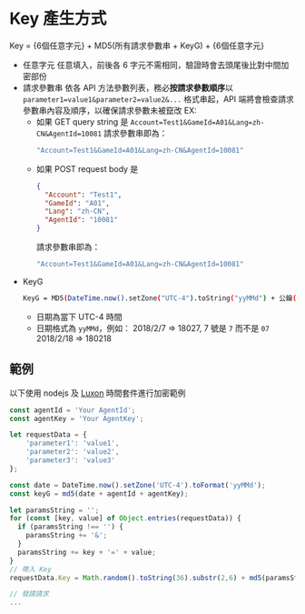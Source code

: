 # Key 產生方式

Key = {6個任意字元} + MD5(所有請求參數串 + KeyG) + {6個任意字元}

- 任意字元
  任意填入，前後各 6 字元不需相同，驗證時會去頭尾後比對中間加密部份
- 請求參數串
  依各 API 方法參數列表，務必**按請求參數順序**以 `parameter1=value1&parameter2=value2&...` 格式串起，API 端將會檢查請求參數串內容及順序，以確保請求參數未被竄改
  EX:
    - 如果 GET query string 是
      `Account=Test1&GameId=A01&Lang=zh-CN&AgentId=10081`
      請求參數串即為：
        ```bash
        "Account=Test1&GameId=A01&Lang=zh-CN&AgentId=10081"
        ```
    - 如果 POST request body 是
        ```json
        {
          "Account": "Test1",
          "GameId": "A01",
          "Lang": "zh-CN",
          "AgentId": "10081"
        }
        ```
        請求參數串即為：
        ```bash
        "Account=Test1&GameId=A01&Lang=zh-CN&AgentId=10081"
        ```
- KeyG
    ```bash
    KeyG = MD5(DateTime.now().setZone("UTC-4").toString("yyMMd") + 公鑰(AgentId) + 私鑰(AgentKey))
    ```
    - 日期為當下 UTC-4 時間
    - 日期格式為 `yyMMd`，例如：
      2018/2/7 => 18027, 7 號是 `7` 而不是 `07`
      2018/2/18 => 180218
## 範例

以下使用 nodejs 及 [Luxon](https://github.com/moment/luxon) 時間套件進行加密範例

```javascript
const agentId = 'Your AgentId';
const agentKey = 'Your AgentKey';

let requestData = {
    'parameter1': 'value1',
    'parameter2': 'value2',
    'parameter3': 'value3'
};

const date = DateTime.now().setZone('UTC-4').toFormat('yyMMd');
const keyG = md5(date + agentId + agentKey);

let paramsString = '';
for (const [key, value] of Object.entries(requestData)) {
  if (paramsString !== '') {
    paramsString += '&';
  }
  paramsString += key + '=' + value;
}
// 帶入 Key
requestData.Key = Math.random().toString(36).substr(2,6) + md5(paramsString + keyG) + Math.random().toString(36).substr(2,6));

// 發請請求
...

```
